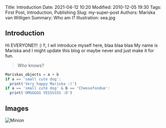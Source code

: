 Title: Introduction
Date: 2021-04-12 10:20
Modified: 2010-12-05 19:30
Tags: First Post, Introduction, Publishing
Slug: my-super-post
Authors: Mariska van Willigen
Summary: Who am I?
Illustration: sea.jpg

## Introduction
Hi EVERYONE!!! :) !!, I wil introduce myself here, blaa blaa blaa My name is Mariska and I might update this blog or maybe never and just make it for fun. 

> Who knows?
``` js
Mariskas_objects = a + b
if a == 'small cute dog':
  print('Very happy Mariska :)')
if a == 'small cute dog' & b == 'Cheesefondue':
  print('OMGGGGG YESSSSSS :D')
```

## Images

![Minion](https://octodex.github.com/images/minion.png)
